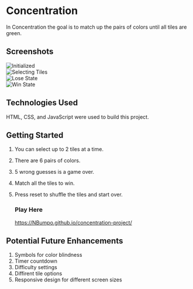 # __Concentration__

 In Concentration the goal is to match up the pairs of colors until all tiles are green.







## Screenshots

![Initialized](https://i.imgur.com/TZpPSrI.png)  
![Selecting Tiles](https://i.imgur.com/xGsZnNc.png)  
![Lose State](https://i.imgur.com/Fzw66GT.png)  
![Win State](https://i.imgur.com/stIyGQf.png)


## Technologies Used
HTML, CSS, and JavaScript were used to build this project.



## Getting Started
1. You can select up to 2 tiles at a time.
2. There are 6 pairs of colors.
3. 5 wrong guesses is a game over.
4. Match all the tiles to win.
5. Press reset to shuffle the tiles and start over.

    ### Play Here
    https://NBumpo.github.io/concentration-project/

## Potential Future Enhancements
1. Symbols for color blindness
2. Timer countdown 
3. Difficulty settings
4. Diffirent tile options
5. Responsive design for different screen sizes

    
